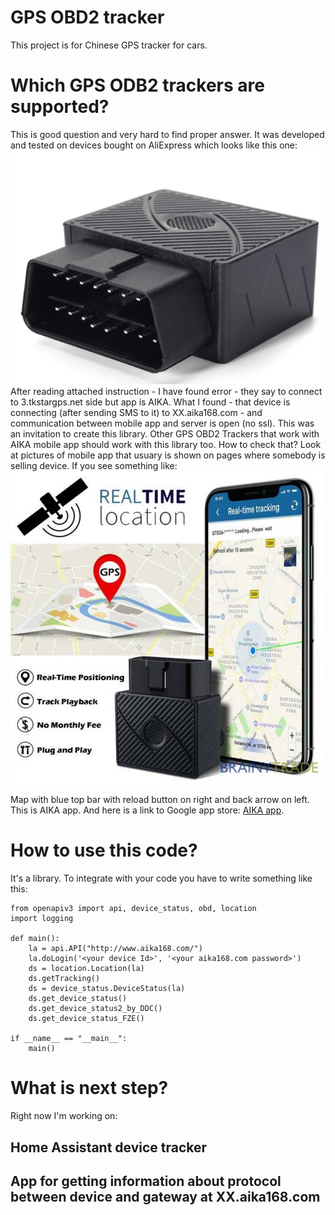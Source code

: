 # GPS OBD2 tracker
This project is for Chinese GPS tracker for cars.

# Which GPS ODB2 trackers are supported?
This is good question and very hard to find proper answer. It was developed and tested on devices bought on 
AliExpress which looks like this one:
![GPS ODB2 Tracker](/doc/images/gps_tracker.png)
After reading attached instruction - I have found error - they say to connect to 3.tkstargps.net side but app is AIKA. What I found - that device is connecting (after sending SMS to it) to XX.aika168.com - and communication between mobile app and server is open (no ssl). This was an invitation to create this library. Other GPS OBD2 Trackers that work with AIKA mobile app should work with this library too. How to check that? Look at pictures of 
mobile app that usuary is shown on pages where somebody is selling device. If you see something like:
![AIKA APP](/doc/images/OBD-II-GPS-Tracker.jpg)

Map with blue top bar with reload button on right and back arrow on left. This is AIKA app. And here is a link to Google app store: [AIKA app](https://play.google.com/store/apps/details?id=com.fw.gps.xinmai&hl=en_US).

# How to use this code?
It's a library. To integrate with your code you have to write something like this:
```
from openapiv3 import api, device_status, obd, location
import logging

def main():
    la = api.API("http://www.aika168.com/")
    la.doLogin('<your device Id>', '<your aika168.com password>')
    ds = location.Location(la)
    ds.getTracking()
    ds = device_status.DeviceStatus(la)
    ds.get_device_status()
    ds.get_device_status2_by_DDC()
    ds.get_device_status_FZE()

if __name__ == "__main__":
    main()
```

# What is next step?
Right now I'm working on:
## Home Assistant device tracker
## App for getting information about protocol between device and gateway at XX.aika168.com

